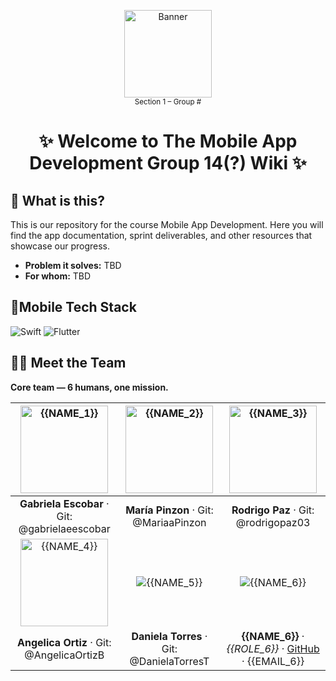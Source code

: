 <!-- TITLE + HERO -->
<p align="center">
  <img src="https://github.com/user-attachments/assets/0565d8ce-d697-4191-a8bb-04fd4a7ca875" alt="Banner" width="140" />
  <br>
  <sub>Section 1 – Group #</sub>
</p>


<h1 align="center">✨ Welcome to The Mobile App Development Group 14(?) Wiki ✨</h1>


## 🧩 What is this?
This is our repository for the course Mobile App Development. Here you will find the app documentation, sprint deliverables, and other resources that showcase our progress. 
- **Problem it solves:** TBD
- **For whom:** TBD 
  

## 🧰Mobile Tech Stack
<p>
  <!-- Reemplaza iconos por los de tu stack -->
  <img alt="Swift" src="https://img.shields.io/badge/Swift-FA7343?logo=swift&logoColor=white" />
  <img alt="Flutter" src="https://img.shields.io/badge/Flutter-02569B?logo=flutter&logoColor=white" />

</p>


## 🧑‍🚀 Meet the Team

**Core team — 6 humans, one mission.**



| <img src="https://github.com/user-attachments/assets/51f0b43d-d745-4f37-83de-5077dedbf94f" alt="{{NAME_1}}" width="140" height="140" style="object-fit:cover;" /> | <img src="https://github.com/user-attachments/assets/62667e04-4c70-4a0e-8089-81aef785ea4a" alt="{{NAME_2}}" width="140" height="140" style="object-fit:cover;" /> | <img src="https://github.com/user-attachments/assets/baeaf06c-5259-494f-9425-4cae5d692b3f" alt="{{NAME_3}}" width="140" height="140" style="object-fit:cover;" /> |
|:--:|:--:|:--:|
| **Gabriela Escobar** · Git: @gabrielaeescobar | **María Pinzon** · Git: @MariaaPinzon | **Rodrigo Paz** · Git: @rodrigopaz03 |
| <img src="https://github.com/user-attachments/assets/a789ce67-f0f4-4ab0-a5bc-ce9c0cafe142" alt="{{NAME_4}}" width="140" height="140" style="object-fit:cover;" /> | ![{{NAME_5}}](https://placehold.co/140x140?text={{NAME_5}}) | ![{{NAME_6}}](https://placehold.co/140x140?text={{NAME_6}}) |
| **Angelica Ortiz**  · Git: @AngelicaOrtizB | **Daniela Torres**  · Git: @DanielaTorresT | **{{NAME_6}}** · _{{ROLE_6}}_ · [GitHub]({{GITHUB_6}}) · {{EMAIL_6}} |


